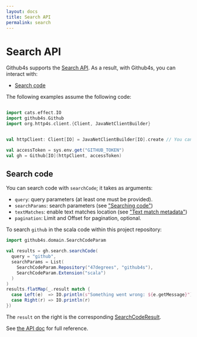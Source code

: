 ```yaml
---
layout: docs
title: Search API
permalink: search
---
```


# Search API

Github4s supports the [Search API](https://docs.github.com/rest/search). As a result,
with Github4s, you can interact with:

- [Search code](#search-code)

The following examples assume the following code:

```scala mdoc:silent

import cats.effect.IO
import github4s.Github
import org.http4s.client.{Client, JavaNetClientBuilder}


val httpClient: Client[IO] = JavaNetClientBuilder[IO].create // You can use any http4s backend

val accessToken = sys.env.get("GITHUB_TOKEN")
val gh = Github[IO](httpClient, accessToken)
```

## Search code

You can search code with `searchCode`; it takes as arguments:

- `query`: query parameters (at least one must be provided).
- `searchParams`: search parameters (see ["Searching code"](https://docs.github.com/en/search-github/searching-on-github/searching-code))
- `textMatches`: enable text matches location (see ["Text match metadata"](https://docs.github.com/en/rest/search#text-match-metadata))
- `pagination`: Limit and Offset for pagination, optional.

To search `github` in the scala code within this project repository:

```scala mdoc:compile-only
import github4s.domain.SearchCodeParam

val results = gh.search.searchCode(
  query = "github",
  searchParams = List(
    SearchCodeParam.Repository("47degrees", "github4s"),
    SearchCodeParam.Extension("scala")
  )
)
results.flatMap(_.result match {
  case Left(e)  => IO.println(s"Something went wrong: ${e.getMessage}")
  case Right(r) => IO.println(r)
})
```

The `result` on the right is the corresponding [SearchCodeResult][search-code-scala].

See [the API doc](https://docs.github.com/en/rest/search#search-code) for full reference.


[search-code-scala]: https://github.com/47degrees/github4s/blob/main/github4s/shared/src/main/scala/github4s/domain/SearchCode.scala
